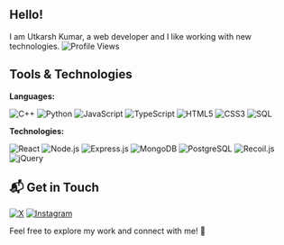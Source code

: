 ## Hello!
I am Utkarsh Kumar, a web developer and I like working with new technologies. 
![Profile Views](https://komarev.com/ghpvc/?username=vknir&color=blue)

## Tools & Technologies 

**Languages:** 

![C++](https://img.shields.io/badge/C++-blue?style=flat&logo=c%2B%2B)  ![Python](https://img.shields.io/badge/Python-3776AB?style=flat&logo=python&logoColor=white)  ![JavaScript](https://img.shields.io/badge/JavaScript-F7DF1E?style=flat&logo=javascript&logoColor=black)  ![TypeScript](https://img.shields.io/badge/TypeScript-3178C6?style=flat&logo=typescript&logoColor=white)  ![HTML5](https://img.shields.io/badge/HTML5-E34F26?style=flat&logo=html5&logoColor=white)  ![CSS3](https://img.shields.io/badge/CSS3-1572B6?style=flat&logo=css3&logoColor=white)  ![SQL](https://img.shields.io/badge/SQL-CC2927?style=flat&logo=microsoft-sql-server&logoColor=white)  

**Technologies:**

![React](https://img.shields.io/badge/React-20232A?style=flat&logo=react&logoColor=61DAFB)  ![Node.js](https://img.shields.io/badge/Node.js-339933?style=flat&logo=node.js&logoColor=white)  ![Express.js](https://img.shields.io/badge/Express.js-000000?style=flat&logo=express&logoColor=white)  ![MongoDB](https://img.shields.io/badge/MongoDB-4EA94B?style=flat&logo=mongodb&logoColor=white)  ![PostgreSQL](https://img.shields.io/badge/PostgreSQL-336791?style=flat&logo=postgresql&logoColor=white)  ![Recoil.js](https://img.shields.io/badge/Recoil.js-3578E5?style=flat&logo=react&logoColor=white)  ![jQuery](https://img.shields.io/badge/jQuery-0769AD?style=flat&logo=jquery&logoColor=white)  

## 📬 Get in Touch 
[![X](https://img.shields.io/badge/X-000000?style=flat&logo=x&logoColor=white)](https://x.com/vkn1r)
[![Instagram](https://img.shields.io/badge/Instagram-E4405F?style=flat&logo=instagram&logoColor=white)](https://instagram.com/utkarshkumar8437)

Feel free to explore my work and connect with me! 🚀  
